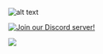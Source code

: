 ![alt text](https://cdn.discordapp.com/attachments/624405523948765184/929258052778086420/highlandslogo2.png)

[![Join our Discord server!](https://invidget.switchblade.xyz/WygcPk4)](http://discord.gg/WygcPk4)

<img src="https://discord.gg/WygcPk4" data-canonical-src="https://img.shields.io/badge/Discord-Join Us!-5865F2?style=for-the-badge" style="max-width: 100%;">
